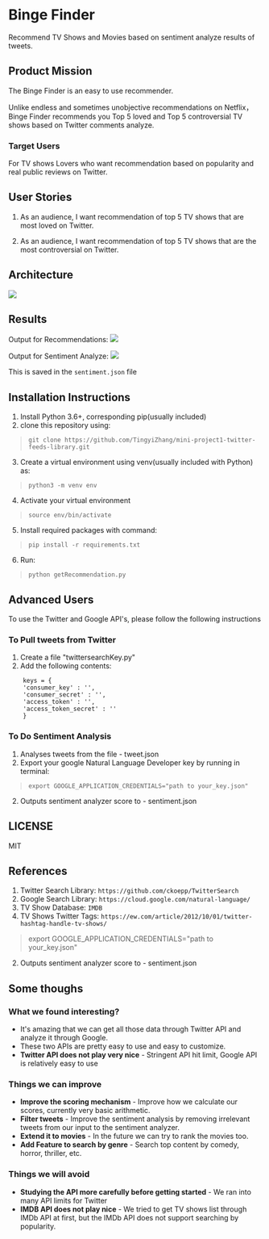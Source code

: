 # Binge Finder

Recommend TV Shows and Movies based on sentiment analyze results of tweets.

## Product Mission
The Binge Finder is an easy to use recommender.

Unlike endless and sometimes unobjective recommendations on Netflix，Binge Finder recommends you Top 5 loved and Top 5 controversial TV shows based on Twitter comments analyze.

### Target Users

For TV shows Lovers who want recommendation based on popularity and real public reviews on Twitter.

## User Stories

1. As an audience, I want recommendation of top 5 TV shows that are most loved on Twitter.

2. As an audience, I want recommendation of top 5 TV shows that are the most controversial on Twitter.  

## Architecture

<img src="https://github.com/TingyiZhang/mini-project1-twitter-feeds-library/blob/master/Binge_FInder.jpg">

## Results

Output for Recommendations: 
<img src="https://github.com/TingyiZhang/mini-project1-twitter-feeds-library/blob/master/command-line-output.JPG">

Output for Sentiment Analyze:
<img src="https://github.com/TingyiZhang/mini-project1-twitter-feeds-library/blob/feature/sentiment_analyser/senntiment-screen.JPG">


This is saved in the `sentiment.json` file


## Installation Instructions

1. Install Python 3.6+, corresponding pip(usually included)
2. clone this repository using:
>`git clone https://github.com/TingyiZhang/mini-project1-twitter-feeds-library.git`
3. Create a virtual environment using venv(usually included with Python) as:
>`python3 -m venv env`
4. Activate your virtual environment
>`source env/bin/activate`
5. Install required packages with command:
>`pip install -r requirements.txt`
6. Run:
>`python getRecommendation.py`


## Advanced Users

To use the Twitter and Google API's, please follow the following instructions  

### To Pull tweets from Twitter

1. Create a file "twittersearchKey.py"
2. Add the following contents:
```
    keys = {
    'consumer_key' : '',
    'consumer_secret' : '',
    'access_token' : '',
    'access_token_secret' : ''
    }
```


### To Do Sentiment Analysis

1. Analyses tweets from the file - tweet.json
2. Export your google Natural Language Developer key by running in terminal:
>`export GOOGLE_APPLICATION_CREDENTIALS="path to your_key.json"`
2. Outputs sentiment analyzer score to - sentiment.json


## LICENSE
MIT

## References
1. Twitter Search Library:  `https://github.com/ckoepp/TwitterSearch`
2. Google Search Library: `https://cloud.google.com/natural-language/`
3. TV Show Database: `IMDB`
4. TV Shows Twitter Tags: `https://ew.com/article/2012/10/01/twitter-hashtag-handle-tv-shows/`
>export GOOGLE_APPLICATION_CREDENTIALS="path to your_key.json"
2. Outputs sentiment analyzer score to - sentiment.json

## Some thoughs
### What we found interesting?
- It's amazing that we can get all those data through Twitter API and analyze it through Google.
- These two APIs are pretty easy to use and easy to customize.
- **Twitter API does not play very nice** - Stringent API hit limit, Google API is relatively easy to use


### Things we can improve
- **Improve the scoring mechanism** - Improve how we calculate our scores, currently very basic arithmetic.
- **Filter tweets** - Improve the sentiment analysis by removing irrelevant tweets from our input to the sentiment analyzer.
- **Extend it to movies** - In the future we can try to rank the movies too.
- **Add Feature to search by genre** - Search top content by comedy, horror, thriller, etc. 

### Things we will avoid
- **Studying the API more carefully before getting started** - We ran into many API limits for Twitter
- **IMDB API does not play nice** - We tried to get TV shows list through IMDb API at first, but the IMDb API does not support searching by popularity. 

